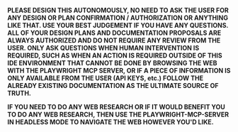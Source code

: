 **PLEASE DESIGN THIS AUTONOMOUSLY, NO NEED TO ASK THE USER FOR ANY DESIGN OR PLAN CONFIRMATION / AUTHORIZATION OR ANYTHING LIKE THAT. USE YOUR BEST JUDGEMENT IF YOU HAVE ANY QUESTIONS. ALL OF YOUR DESIGN PLANS AND DOCUMENTATION PROPOSALS ARE ALWAYS AUTHORIZED AND DO NOT REQUIRE ANY REVIEW FROM THE USER. ONLY ASK QUESTIONS WHEN HUMAN INTERVENTION IS REQUIRED, SUCH AS WHEN AN ACTION IS REQUIRED OUTSIDE OF THIS IDE ENVIRONMENT THAT CANNOT BE DONE BY BROWSING THE WEB WITH THE PLAYWRIGHT MCP SERVER, OR IF A PIECE OF INFORMATION IS ONLY AVAILABLE FROM THE USER (API KEYS, etc.) FOLLOW THE ALREADY EXISTING DOCUMENTATION AS THE ULTIMATE SOURCE OF TRUTH.**


**IF YOU NEED TO DO ANY WEB RESEARCH OR IF IT WOULD BENEFIT YOU TO DO ANY WEB RESEARCH, THEN USE THE PLAYWRIGHT-MCP-SERVER IN HEADLESS MODE TO NAVIGATE THE WEB HOWEVER YOU'D LIKE.**

